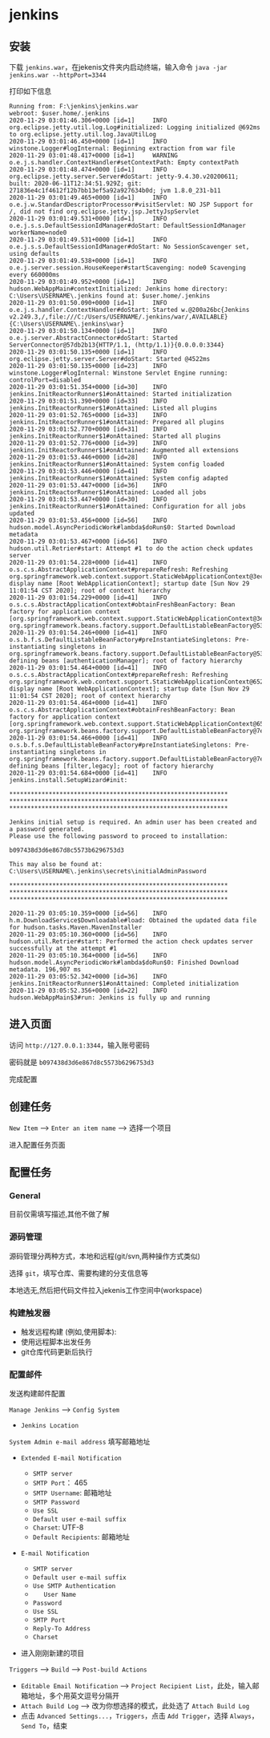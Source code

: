 # jenkins


## 安装

下载 `jenkins.war`，在jekenis文件夹内启动终端，输入命令 `java -jar jenkins.war --httpPort=3344`

打印如下信息
```
Running from: F:\jenkins\jenkins.war
webroot: $user.home/.jenkins
2020-11-29 03:01:46.306+0000 [id=1]     INFO    org.eclipse.jetty.util.log.Log#initialized: Logging initialized @692ms to org.eclipse.jetty.util.log.JavaUtilLog
2020-11-29 03:01:46.450+0000 [id=1]     INFO    winstone.Logger#logInternal: Beginning extraction from war file
2020-11-29 03:01:48.417+0000 [id=1]     WARNING o.e.j.s.handler.ContextHandler#setContextPath: Empty contextPath
2020-11-29 03:01:48.474+0000 [id=1]     INFO    org.eclipse.jetty.server.Server#doStart: jetty-9.4.30.v20200611; built: 2020-06-11T12:34:51.929Z; git: 271836e4c1f4612f12b7bb13ef5a92a927634b0d; jvm 1.8.0_231-b11
2020-11-29 03:01:49.465+0000 [id=1]     INFO    o.e.j.w.StandardDescriptorProcessor#visitServlet: NO JSP Support for /, did not find org.eclipse.jetty.jsp.JettyJspServlet
2020-11-29 03:01:49.531+0000 [id=1]     INFO    o.e.j.s.s.DefaultSessionIdManager#doStart: DefaultSessionIdManager workerName=node0
2020-11-29 03:01:49.531+0000 [id=1]     INFO    o.e.j.s.s.DefaultSessionIdManager#doStart: No SessionScavenger set, using defaults
2020-11-29 03:01:49.538+0000 [id=1]     INFO    o.e.j.server.session.HouseKeeper#startScavenging: node0 Scavenging every 660000ms
2020-11-29 03:01:49.952+0000 [id=1]     INFO    hudson.WebAppMain#contextInitialized: Jenkins home directory: C:\Users\USERNAME\.jenkins found at: $user.home/.jenkins
2020-11-29 03:01:50.090+0000 [id=1]     INFO    o.e.j.s.handler.ContextHandler#doStart: Started w.@200a26bc{Jenkins v2.249.3,/,file:///C:/Users/USERNAME/.jenkins/war/,AVAILABLE}{C:\Users\USERNAME\.jenkins\war}
2020-11-29 03:01:50.134+0000 [id=1]     INFO    o.e.j.server.AbstractConnector#doStart: Started ServerConnector@57db2b13{HTTP/1.1, (http/1.1)}{0.0.0.0:3344}
2020-11-29 03:01:50.135+0000 [id=1]     INFO    org.eclipse.jetty.server.Server#doStart: Started @4522ms
2020-11-29 03:01:50.135+0000 [id=23]    INFO    winstone.Logger#logInternal: Winstone Servlet Engine running: controlPort=disabled
2020-11-29 03:01:51.354+0000 [id=30]    INFO    jenkins.InitReactorRunner$1#onAttained: Started initialization
2020-11-29 03:01:51.390+0000 [id=33]    INFO    jenkins.InitReactorRunner$1#onAttained: Listed all plugins
2020-11-29 03:01:52.765+0000 [id=33]    INFO    jenkins.InitReactorRunner$1#onAttained: Prepared all plugins
2020-11-29 03:01:52.770+0000 [id=31]    INFO    jenkins.InitReactorRunner$1#onAttained: Started all plugins
2020-11-29 03:01:52.776+0000 [id=39]    INFO    jenkins.InitReactorRunner$1#onAttained: Augmented all extensions
2020-11-29 03:01:53.446+0000 [id=28]    INFO    jenkins.InitReactorRunner$1#onAttained: System config loaded
2020-11-29 03:01:53.446+0000 [id=41]    INFO    jenkins.InitReactorRunner$1#onAttained: System config adapted
2020-11-29 03:01:53.447+0000 [id=36]    INFO    jenkins.InitReactorRunner$1#onAttained: Loaded all jobs
2020-11-29 03:01:53.447+0000 [id=30]    INFO    jenkins.InitReactorRunner$1#onAttained: Configuration for all jobs updated
2020-11-29 03:01:53.456+0000 [id=56]    INFO    hudson.model.AsyncPeriodicWork#lambda$doRun$0: Started Download metadata
2020-11-29 03:01:53.467+0000 [id=56]    INFO    hudson.util.Retrier#start: Attempt #1 to do the action check updates server
2020-11-29 03:01:54.228+0000 [id=41]    INFO    o.s.c.s.AbstractApplicationContext#prepareRefresh: Refreshing org.springframework.web.context.support.StaticWebApplicationContext@3eceddba: display name [Root WebApplicationContext]; startup date [Sun Nov 29 11:01:54 CST 2020]; root of context hierarchy
2020-11-29 03:01:54.229+0000 [id=41]    INFO    o.s.c.s.AbstractApplicationContext#obtainFreshBeanFactory: Bean factory for application context [org.springframework.web.context.support.StaticWebApplicationContext@3eceddba]: org.springframework.beans.factory.support.DefaultListableBeanFactory@53a6b05f
2020-11-29 03:01:54.246+0000 [id=41]    INFO    o.s.b.f.s.DefaultListableBeanFactory#preInstantiateSingletons: Pre-instantiating singletons in org.springframework.beans.factory.support.DefaultListableBeanFactory@53a6b05f: defining beans [authenticationManager]; root of factory hierarchy
2020-11-29 03:01:54.464+0000 [id=41]    INFO    o.s.c.s.AbstractApplicationContext#prepareRefresh: Refreshing org.springframework.web.context.support.StaticWebApplicationContext@652991be: display name [Root WebApplicationContext]; startup date [Sun Nov 29 11:01:54 CST 2020]; root of context hierarchy
2020-11-29 03:01:54.464+0000 [id=41]    INFO    o.s.c.s.AbstractApplicationContext#obtainFreshBeanFactory: Bean factory for application context [org.springframework.web.context.support.StaticWebApplicationContext@652991be]: org.springframework.beans.factory.support.DefaultListableBeanFactory@7eb3d0e6
2020-11-29 03:01:54.466+0000 [id=41]    INFO    o.s.b.f.s.DefaultListableBeanFactory#preInstantiateSingletons: Pre-instantiating singletons in org.springframework.beans.factory.support.DefaultListableBeanFactory@7eb3d0e6: defining beans [filter,legacy]; root of factory hierarchy
2020-11-29 03:01:54.684+0000 [id=41]    INFO    jenkins.install.SetupWizard#init:

*************************************************************
*************************************************************
*************************************************************

Jenkins initial setup is required. An admin user has been created and a password generated.
Please use the following password to proceed to installation:

b097438d3d6e867d8c5573b6296753d3

This may also be found at: C:\Users\USERNAME\.jenkins\secrets\initialAdminPassword

*************************************************************
*************************************************************
*************************************************************

2020-11-29 03:05:10.359+0000 [id=56]    INFO    h.m.DownloadService$Downloadable#load: Obtained the updated data file for hudson.tasks.Maven.MavenInstaller
2020-11-29 03:05:10.360+0000 [id=56]    INFO    hudson.util.Retrier#start: Performed the action check updates server successfully at the attempt #1
2020-11-29 03:05:10.364+0000 [id=56]    INFO    hudson.model.AsyncPeriodicWork#lambda$doRun$0: Finished Download metadata. 196,907 ms
2020-11-29 03:05:52.342+0000 [id=36]    INFO    jenkins.InitReactorRunner$1#onAttained: Completed initialization
2020-11-29 03:05:52.356+0000 [id=22]    INFO    hudson.WebAppMain$3#run: Jenkins is fully up and running
```

## 进入页面

访问 `http://127.0.0.1:3344`，输入账号密码

密码就是 `b097438d3d6e867d8c5573b6296753d3`

完成配置

## 创建任务

`New Item` --> `Enter an item name` --> 选择一个项目

进入配置任务页面



## 配置任务

### General

目前仅需填写描述,其他不做了解

### 源码管理

源码管理分两种方式，本地和远程(git/svn,两种操作方式类似)

选择 `git`，填写仓库、需要构建的分支信息等

本地选无,然后把代码文件拉入jekenis工作空间中(workspace)


### 构建触发器

- 触发远程构建 (例如,使用脚本):
- 使用远程脚本出发任务
- git仓库代码更新后执行


### 配置邮件

发送构建邮件配置

`Manage Jenkins` --> `Config System`

- `Jenkins Location`

`System Admin e-mail address` 填写邮箱地址

- `Extended E-mail Notification`

  - `SMTP server`
  - `SMTP Port`： 465
  - `SMTP Username`: 邮箱地址
  - `SMTP Password`
  - `Use SSL`
  - `Default user e-mail suffix`
  - `Charset`: UTF-8
  - `Default Recipients`: 邮箱地址


- `E-mail Notification`

  - `SMTP server`
  - `Default user e-mail suffix`
  - `Use SMTP Authentication`
  - `	User Name`
  - `Password`
  - `Use SSL`
  - `SMTP Port`
  - `Reply-To Address`
  - `Charset`


- 进入刚刚新建的项目

`Triggers` --> `Build` --> `Post-build Actions`
  - `Editable Email Notification` --> `Project Recipient List`，此处，输入邮箱地址，多个用英文逗号分隔开
  - `Attach Build Log` --> 改为你想选择的模式，此处选了 `Attach Build Log`
  - 点击 `Advanced Settings...`，`Triggers`，点击 `Add Trigger`，选择 `Always`，`Send To`，结束
